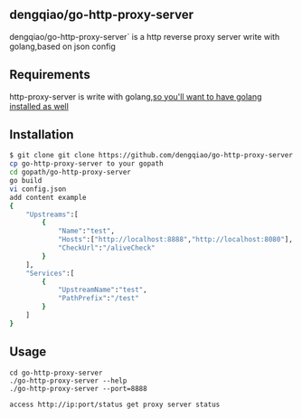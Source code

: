 ## dengqiao/go-http-proxy-server

dengqiao/go-http-proxy-server` is a http reverse proxy server write with golang,based on json config

## Requirements
http-proxy-server is write with golang,[so you'll want to have golang installed as well](http://golang.org/doc/install)

## Installation
```sh
$ git clone git clone https://github.com/dengqiao/go-http-proxy-server.git
cp go-http-proxy-server to your gopath 
cd gopath/go-http-proxy-server
go build
vi config.json  
add content example
{	
	"Upstreams":[
		{
			"Name":"test",
			"Hosts":["http://localhost:8888","http://localhost:8080"],
			"CheckUrl":"/aliveCheck"
		}
	],
	"Services":[
		{
			"UpstreamName":"test",
			"PathPrefix":"/test"
		}
	]
}

```

## Usage

```
cd go-http-proxy-server
./go-http-proxy-server --help
./go-http-proxy-server --port=8888

access http://ip:port/status get proxy server status
```